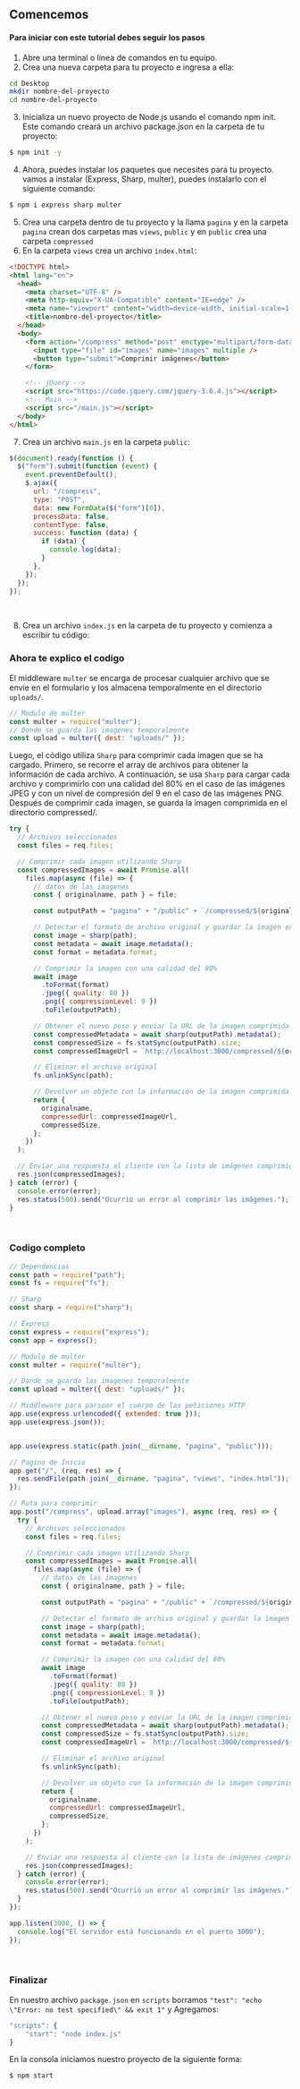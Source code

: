 ## Comencemos

#### Para iniciar con este tutorial debes seguir los pasos

1. Abre una terminal o línea de comandos en tu equipo.
2. Crea una nueva carpeta para tu proyecto e ingresa a ella:

```bash
cd Desktop
mkdir nombre-del-proyecto
cd nombre-del-proyecto
```

3. Inicializa un nuevo proyecto de Node.js usando el comando npm init. Este comando creará un archivo package.json en la carpeta de tu proyecto:

```bash
$ npm init -y
```

4. Ahora, puedes instalar los paquetes que necesites para tu proyecto. vamos a instalar (Express, Sharp, multer), puedes instalarlo con el siguiente comando:

```bash
$ npm i express sharp multer
```

5. Crea una carpeta dentro de tu proyecto y la llama `pagina` y en la carpeta `pagina` crean dos carpetas mas `views`, `public` y en `public` crea una carpeta `compressed`
6. En la carpeta `views` crea un archivo `index.html`:

```html
<!DOCTYPE html>
<html lang="en">
  <head>
    <meta charset="UTF-8" />
    <meta http-equiv="X-UA-Compatible" content="IE=edge" />
    <meta name="viewport" content="width=device-width, initial-scale=1.0" />
    <title>nombre-del-proyecto</title>
  </head>
  <body>
    <form action="/compress" method="post" enctype="multipart/form-data">
      <input type="file" id="images" name="images" multiple />
      <button type="submit">Comprimir imágenes</button>
    </form>

    <!-- jQuery -->
    <script src="https://code.jquery.com/jquery-3.6.4.js"></script>
    <!-- Main -->
    <script src="/main.js"></script>
  </body>
</html>
```

7. Crea un archivo `main.js` en la carpeta `public`:

```javascript
$(document).ready(function () {
  $("form").submit(function (event) {
    event.preventDefault();
    $.ajax({
      url: "/compress",
      type: "POST",
      data: new FormData($("form")[0]),
      processData: false,
      contentType: false,
      success: function (data) {
        if (data) {
          console.log(data);
        }
      },
    });
  });
});
```

<br>

8. Crea un archivo `index.js` en la carpeta de tu proyecto y comienza a escribir tu código:

### Ahora te explico el codigo

El middleware `multer` se encarga de procesar cualquier archivo que se envíe en el formulario y los almacena temporalmente en el directorio `uploads/`.

```javascript
// Modulo de multer
const multer = require("multer");
// Donde se guarda las imagenes temporalmente
const upload = multer({ dest: "uploads/" });
```

Luego, el código utiliza `Sharp` para comprimir cada imagen que se ha cargado. Primero, se recorre el array de archivos para obtener la información de cada archivo. A continuación, se usa `Sharp` para cargar cada archivo y comprimirlo con una calidad del 80% en el caso de las imágenes JPEG y con un nivel de compresión del 9 en el caso de las imágenes PNG. Después de comprimir cada imagen, se guarda la imagen comprimida en el directorio compressed/.

```javascript
try {
  // Archivos seleccionados
  const files = req.files;

  // Comprimir cada imagen utilizando Sharp
  const compressedImages = await Promise.all(
    files.map(async (file) => {
      // datos de las imagenes
      const { originalname, path } = file;

      const outputPath = "pagina" + "/public" + `/compressed/${originalname}`;

      // Detectar el formato de archivo original y guardar la imagen en el mismo formato
      const image = sharp(path);
      const metadata = await image.metadata();
      const format = metadata.format;

      // Comprimir la imagen con una calidad del 80%
      await image
        .toFormat(format)
        .jpeg({ quality: 80 })
        .png({ compressionLevel: 9 })
        .toFile(outputPath);

      // Obtener el nuevo peso y enviar la URL de la imagen comprimida al cliente
      const compressedMetadata = await sharp(outputPath).metadata();
      const compressedSize = fs.statSync(outputPath).size;
      const compressedImageUrl = `http://localhost:3000/compressed/${originalname}`;

      // Eliminar el archivo original
      fs.unlinkSync(path);

      // Devolver un objeto con la información de la imagen comprimida
      return {
        originalname,
        compressedUrl: compressedImageUrl,
        compressedSize,
      };
    })
  );

  // Enviar una respuesta al cliente con la lista de imágenes comprimidas
  res.json(compressedImages);
} catch (error) {
  console.error(error);
  res.status(500).send("Ocurrió un error al comprimir las imágenes.");
}
```

<br>

### Codigo completo

```javascript
// Dependencias
const path = require("path");
const fs = require("fs");

// Sharp
const sharp = require("sharp");

// Express
const express = require("express");
const app = express();

// Modulo de multer
const multer = require("multer");

// Donde se guarda las imagenes temporalmente
const upload = multer({ dest: "uploads/" });

// Middleware para parsear el cuerpo de las peticiones HTTP
app.use(express.urlencoded({ extended: true }));
app.use(express.json());


app.use(express.static(path.join(__dirname, "pagina", "public")));

// Pagina de Inicio
app.get("/", (req, res) => {
  res.sendFile(path.join(__dirname, "pagina", "views", "index.html"));
});

// Ruta para comprimir
app.post("/compress", upload.array("images"), async (req, res) => {
  try {
    // Archivos seleccionados
    const files = req.files;

    // Comprimir cada imagen utilizando Sharp
    const compressedImages = await Promise.all(
      files.map(async (file) => {
        // datos de las imagenes
        const { originalname, path } = file;

        const outputPath = "pagina" + "/public" + `/compressed/${originalname}`;

        // Detectar el formato de archivo original y guardar la imagen en el mismo formato
        const image = sharp(path);
        const metadata = await image.metadata();
        const format = metadata.format;

        // Comprimir la imagen con una calidad del 80%
        await image
          .toFormat(format)
          .jpeg({ quality: 80 })
          .png({ compressionLevel: 9 })
          .toFile(outputPath);

        // Obtener el nuevo peso y enviar la URL de la imagen comprimida al cliente
        const compressedMetadata = await sharp(outputPath).metadata();
        const compressedSize = fs.statSync(outputPath).size;
        const compressedImageUrl = `http://localhost:3000/compressed/${originalname}`;

        // Eliminar el archivo original
        fs.unlinkSync(path);

        // Devolver un objeto con la información de la imagen comprimida
        return {
          originalname,
          compressedUrl: compressedImageUrl,
          compressedSize,
        };
      })
    );

    // Enviar una respuesta al cliente con la lista de imágenes comprimidas
    res.json(compressedImages);
  } catch (error) {
    console.error(error);
    res.status(500).send("Ocurrió un error al comprimir las imágenes.");
  }
});

app.listen(3000, () => {
  console.log("El servidor está funcionando en el puerto 3000");
});
```

<br>

### Finalizar

En nuestro archivo `package.json` en `scripts` borramos `"test": "echo \"Error: no test specified\" && exit 1"` y Agregamos:

```javascript
"scripts": {
    "start": "node index.js"
}
```

En la consola iniciamos nuestro proyecto de la siguiente forma:
```bash
$ npm start
```